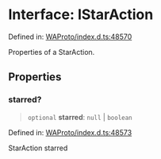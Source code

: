 # Interface: IStarAction

Defined in: [WAProto/index.d.ts:48570](https://github.com/Fokusdotid/bail/blob/8b525f9ebcc20cb9acd0f880b6ad58976e38b117/WAProto/index.d.ts#L48570)

Properties of a StarAction.

## Properties

### starred?

> `optional` **starred**: `null` \| `boolean`

Defined in: [WAProto/index.d.ts:48573](https://github.com/Fokusdotid/bail/blob/8b525f9ebcc20cb9acd0f880b6ad58976e38b117/WAProto/index.d.ts#L48573)

StarAction starred
